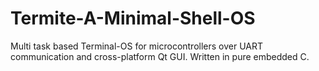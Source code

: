 # Termite-A-Minimal-Shell-OS
Multi task based Terminal-OS for microcontrollers over UART communication and cross-platform Qt GUI. Written in pure embedded C.

